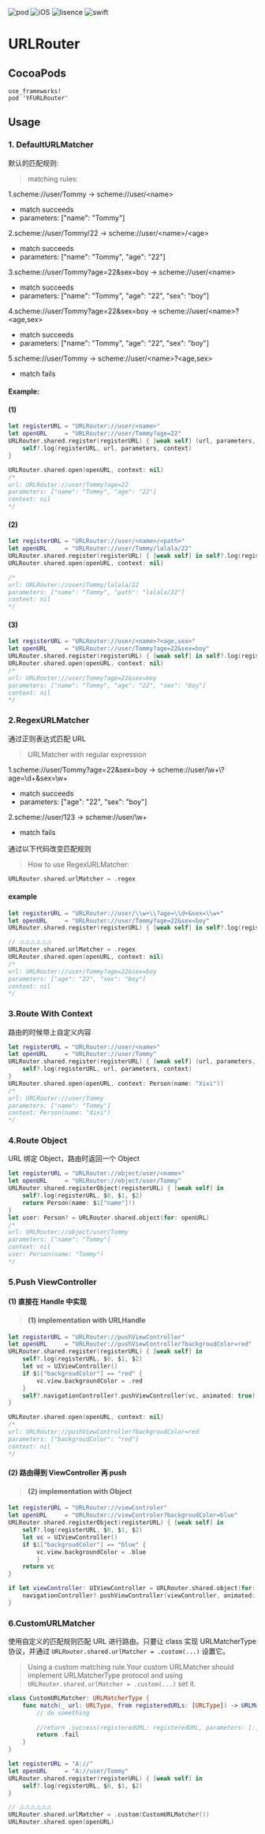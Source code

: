 ![pod](https://img.shields.io/badge/pod-YFURLRouter-brightgreen.svg)
![iOS](https://img.shields.io/badge/iOS-8.0-green.svg)
![lisence](https://img.shields.io/badge/license-MIT-orange.svg)
![swift](https://img.shields.io/badge/swift-4.0-red.svg)

# URLRouter

## CocoaPods

```
use_frameworks!
pod 'YFURLRouter'
```

## Usage

### 1. DefaultURLMatcher

默认的匹配规则:
>matching rules:

1.scheme://user/Tommy  ->  scheme://user/&lt;name&gt;
* match succeeds
* parameters: ["name": "Tommy"]

2.scheme://user/Tommy/22  ->  scheme://user/&lt;name&gt;/&lt;age&gt;
* match succeeds
* parameters: ["name": "Tommy", "age": "22"]

3.scheme://user/Tommy?age=22&sex=boy  ->  scheme://user/&lt;name&gt;
* match succeeds
* parameters: ["name": "Tommy", "age": "22", "sex": "boy"]

4.scheme://user/Tommy?age=22&sex=boy  ->  scheme://user/&lt;name&gt;?&lt;age,sex&gt;
* match succeeds
* parameters: ["name": "Tommy", "age": "22", "sex": "boy"]

5.scheme://user/Tommy  ->  scheme://user/&lt;name&gt;?&lt;age,sex&gt;
* match fails

#### Example:
#### (1)
```swift
let registerURL = "URLRouter://user/<name>"
let openURL     = "URLRouter://user/Tommy?age=22"
URLRouter.shared.register(registerURL) { [weak self] (url, parameters, context) in
    self?.log(registerURL, url, parameters, context)
}

URLRouter.shared.open(openURL, context: nil)
/*
url: URLRouter://user/Tommy?age=22
parameters: ["name": "Tommy", "age": "22"]
context: nil
*/
```

#### (2)
```swift
let registerURL = "URLRouter://user/<name>/<path>"
let openURL     = "URLRouter://user/Tommy/lalala/22"
URLRouter.shared.register(registerURL) { [weak self] in self?.log(registerURL, $0, $1, $2) }
URLRouter.shared.open(openURL, context: nil)

/*
url: URLRouter://user/Tommy/lalala/22
parameters: ["name": "Tommy", "path": "lalala/22"]
context: nil
*/
```
#### (3)
```swift
let registerURL = "URLRouter://user/<name>?<age,sex>"
let openURL     = "URLRouter://user/Tommy?age=22&sex=boy"
URLRouter.shared.register(registerURL) { [weak self] in self?.log(registerURL, $0, $1, $2) }
URLRouter.shared.open(openURL, context: nil)
/*
url: URLRouter://user/Tommy?age=22&sex=boy
parameters: ["name": "Tommy", "age": "22", "sex": "boy"]
context: nil
*/
```

### 2.RegexURLMatcher
通过正则表达式匹配 URL
>URLMatcher with regular expression

1.scheme://user/Tommy?age=22&sex=boy  ->  scheme://user/\\w+\\?age=\\d+&sex=\\w+
* match succeeds
* parameters: ["age": "22", "sex": "boy"]

2.scheme://user/123  ->  scheme://user/\\w+
* match fails

通过以下代码改变匹配规则
>How to use RegexURLMatcher:
```swift
URLRouter.shared.urlMatcher = .regex
```

#### example

```swift
let registerURL = "URLRouter://user/\\w+\\?age=\\d+&sex=\\w+"
let openURL     = "URLRouter://user/Tommy?age=22&sex=boy"
URLRouter.shared.register(registerURL) { [weak self] in self?.log(registerURL, $0, $1, $2) }

// ⚠️⚠️⚠️⚠️⚠️⚠️
URLRouter.shared.urlMatcher = .regex
URLRouter.shared.open(openURL, context: nil)
/*
url: URLRouter://user/Tommy?age=22&sex=boy
parameters: ["age": "22", "sex": "boy"]
context: nil
*/
```

### 3.Route With Context

路由的时候带上自定义内容

```swift
let registerURL = "URLRouter://user/<name>"
let openURL     = "URLRouter://user/Tommy"
URLRouter.shared.register(registerURL) { [weak self] (url, parameters, context) in
    self?.log(registerURL, url, parameters, context)
}
URLRouter.shared.open(openURL, context: Person(name: "Xixi"))
/*
url: URLRouter://user/Tommy
parameters: ["name": "Tommy"]
context: Person(name: "Xixi")
*/
```
### 4.Route Object

URL 绑定 Object，路由时返回一个 Object

```swift
let registerURL = "URLRouter://object/user/<name>"
let openURL     = "URLRouter://object/user/Tommy"
URLRouter.shared.registerObject(registerURL) { [weak self] in
    self?.log(registerURL, $0, $1, $2)
    return Person(name: $1["name"]!)
}
let user: Person? = URLRouter.shared.object(for: openURL)
/*
url: URLRouter://object/user/Tommy
parameters: ["name": "Tommy"]
context: nil
user: Person(name: "Tommy")
*/
```

### 5.Push ViewController

#### (1) 直接在 Handle 中实现
>#### (1) implementation with URLHandle
```swift
let registerURL = "URLRouter://pushViewController"
let openURL     = "URLRouter://pushViewController?backgroudColor=red"
URLRouter.shared.register(registerURL) { [weak self] in
    self?.log(registerURL, $0, $1, $2)
    let vc = UIViewController()
    if $1["backgroudColor"] == "red" {
        vc.view.backgroundColor = .red
    }
    self?.navigationController?.pushViewController(vc, animated: true)
}

URLRouter.shared.open(openURL, context: nil)
/*
url: URLRouter://pushViewController?backgroudColor=red
parameters: ["backgroudColor": "red"]
context: nil
*/
```
#### (2) 路由得到 ViewController 再 push
>#### (2) implementation with Object
```swift
let registerURL = "URLRouter://viewControler"
let openURL     = "URLRouter://viewControler?backgroudColor=blue"
URLRouter.shared.registerObject(registerURL) { [weak self] in
    self?.log(registerURL, $0, $1, $2)
    let vc = UIViewController()
    if $1["backgroudColor"] == "blue" {
        vc.view.backgroundColor = .blue
        }
    return vc
}

if let viewController: UIViewController = URLRouter.shared.object(for: openURL) {
    navigationController?.pushViewController(viewController, animated: true)
}
```

### 6.CustomURLMatcher

使用自定义的匹配规则匹配 URL 进行路由。只要让 class 实现 URLMatcherType 协议，并通过 ```URLRouter.shared.urlMatcher = .custom(...)``` 设置它。

>Using a custom matching rule.Your custom URLMatcher should implement URLMatcherType protocol and using ```URLRouter.shared.urlMatcher = .custom(...)``` set it.

```swift
class CustomURLMatcher: URLMatcherType {
    func match(_ url: URLType, from registeredURLs: [URLType]) -> URLMatchResult {
        // do something
        
        //return .success(registeredURL: registeredURL, parameters: [:])
        return .fail
    }
}
```

```swift
let registerURL = "A://"
let openURL     = "A://user/Tommy"
URLRouter.shared.register(registerURL) { [weak self] in
    self?.log(registerURL, $0, $1, $2)
}

// ⚠️⚠️⚠️⚠️⚠️⚠️
URLRouter.shared.urlMatcher = .custom(CustomURLMatcher())
URLRouter.shared.open(openURL)
```
